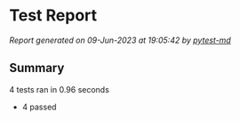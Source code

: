 # Test Report

*Report generated on 09-Jun-2023 at 19:05:42 by [pytest-md]*

[pytest-md]: https://github.com/hackebrot/pytest-md

## Summary

4 tests ran in 0.96 seconds

- 4 passed
